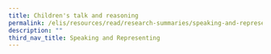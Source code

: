 ```yaml
---
title: Children's talk and reasoning
permalink: /elis/resources/read/research-summaries/speaking-and-representing/childrens-talk-and-reasoning/
description: ""
third_nav_title: Speaking and Representing
---
```

